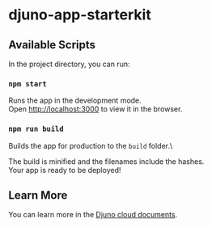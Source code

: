 # djuno-app-starterkit



## Available Scripts

In the project directory, you can run:

### `npm start`

Runs the app in the development mode.\
Open [http://localhost:3000](http://localhost:3000) to view it in the browser.

### `npm run build`

Builds the app for production to the `build` folder.\

The build is minified and the filenames include the hashes.\
Your app is ready to be deployed!

## Learn More

You can learn more in the [Djuno cloud documents](https://docs.djuno.io/en/articles/10143400-get-started-with-starterkit).

